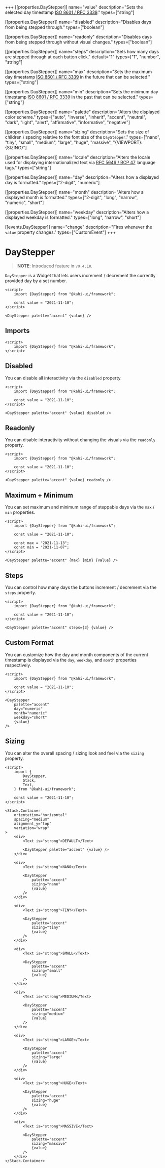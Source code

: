 +++
[[properties.DayStepper]]
name="value"
description="Sets the selected day timestamp [ISO 8601 / RFC 3339](https://www.w3.org/TR/NOTE-datetime)."
types=["string"]

[[properties.DayStepper]]
name="disabled"
description="Disables days from being stepped through."
types=["boolean"]

[[properties.DayStepper]]
name="readonly"
description="Disables days from being stepped through without visual changes."
types=["boolean"]

[[properties.DayStepper]]
name="steps"
description="Sets how many days are stepped through at each button click."
default="1"
types=["1", "number", "string"]

[[properties.DayStepper]]
name="max"
description="Sets the maximum day timestamp [ISO 8601 / RFC 3339](https://www.w3.org/TR/NOTE-datetime) in the future that can be selected."
types=["string"]

[[properties.DayStepper]]
name="min"
description="Sets the minimum day timestamp [ISO 8601 / RFC 3339](https://www.w3.org/TR/NOTE-datetime) in the past that can be selected."
types=["string"]

[[properties.DayStepper]]
name="palette"
description="Alters the displayed color scheme."
types=["auto", "inverse", "inherit", "accent", "neutral", "dark", "light", "alert", "affirmative", "informative", "negative"]

[[properties.DayStepper]]
name="sizing"
description="Sets the size of children / spacing relative to the font size of the `DayStepper`."
types=["nano", "tiny", "small", "medium", "large", "huge", "massive", "{VIEWPORT}:{SIZING}"]

[[properties.DayStepper]]
name="locale"
description="Alters the locale used for displaying internationalized text via [RFC 5646 / BCP 47](https://www.w3.org/International/articles/language-tags) language tags."
types=["string"]

[[properties.DayStepper]]
name="day"
description="Alters how a displayed day is formatted."
types=["2-digit", "numeric"]

[[properties.DayStepper]]
name="month"
description="Alters how a displayed month is formatted."
types=["2-digit", "long", "narrow", "numeric", "short"]

[[properties.DayStepper]]
name="weekday"
description="Alters how a displayed weekday is formatted."
types=["long", "narrow", "short"]

[[events.DayStepper]]
name="change"
description="Fires whenever the `value` property changes."
types=["CustomEvent<void>"]
+++

# DayStepper

> **NOTE**: Introduced feature in `v0.4.10`.

`DayStepper` is a Widget that lets users increment / decrement the currently provided day by a set number.

```svelte {title="DayStepper Preview" mode="repl"}
<script>
    import {DayStepper} from "@kahi-ui/framework";

    const value = "2021-11-10";
</script>

<DayStepper palette="accent" {value} />
```

## Imports

```svelte {title="DayStepper Imports"}
<script>
    import {DayStepper} from "@kahi-ui/framework";
</script>
```

## Disabled

You can disable all interactivity via the `disabled` property.

```svelte {title="DayStepper Disabled" mode="repl"}
<script>
    import {DayStepper} from "@kahi-ui/framework";

    const value = "2021-11-10";
</script>

<DayStepper palette="accent" {value} disabled />
```

## Readonly

You can disable interactivity without changing the visuals via the `readonly` property.

```svelte {title="DayStepper Readonly" mode="repl"}
<script>
    import {DayStepper} from "@kahi-ui/framework";

    const value = "2021-11-10";
</script>

<DayStepper palette="accent" {value} readonly />
```

## Maximum + Minimum

You can set maximum and minimum range of steppable days via the `max` / `min` properties.

```svelte {title="DayStepper Maximum + Minimum" mode="repl"}
<script>
    import {DayStepper} from "@kahi-ui/framework";

    const value = "2021-11-10";

    const max = "2021-11-13";
    const min = "2021-11-07";
</script>

<DayStepper palette="accent" {max} {min} {value} />
```

## Steps

You can control how many days the buttons increment / decrement via the `steps` property.

```svelte {title="DayStepper Step" mode="repl"}
<script>
    import {DayStepper} from "@kahi-ui/framework";

    const value = "2021-11-10";
</script>

<DayStepper palette="accent" steps={3} {value} />
```

## Custom Format

You can customize how the day and month components of the current timestamp is displayed via the `day`, `weekday`, and `month` properties respectively.

```svelte {title="DayStepper Custom Format" mode="repl"}
<script>
    import {DayStepper} from "@kahi-ui/framework";

    const value = "2021-11-10";
</script>

<DayStepper
    palette="accent"
    day="numeric"
    month="numeric"
    weekday="short"
    {value}
/>
```

## Sizing

You can alter the overall spacing / sizing look and feel via the `sizing` property.

```svelte {title="DayStepper Sizing" mode="repl"}
<script>
    import {
        DayStepper,
        Stack,
        Text,
    } from "@kahi-ui/framework";

    const value = "2021-11-10";
</script>

<Stack.Container
    orientation="horizontal"
    spacing="medium"
    alignment_y="top"
    variation="wrap"
>
    <div>
        <Text is="strong">DEFAULT</Text>

        <DayStepper palette="accent" {value} />
    </div>

    <div>
        <Text is="strong">NANO</Text>

        <DayStepper
            palette="accent"
            sizing="nano"
            {value}
        />
    </div>

    <div>
        <Text is="strong">TINY</Text>

        <DayStepper
            palette="accent"
            sizing="tiny"
            {value}
        />
    </div>

    <div>
        <Text is="strong">SMALL</Text>

        <DayStepper
            palette="accent"
            sizing="small"
            {value}
        />
    </div>

    <div>
        <Text is="strong">MEDIUM</Text>

        <DayStepper
            palette="accent"
            sizing="medium"
            {value}
        />
    </div>

    <div>
        <Text is="strong">LARGE</Text>

        <DayStepper
            palette="accent"
            sizing="large"
            {value}
        />
    </div>

    <div>
        <Text is="strong">HUGE</Text>

        <DayStepper
            palette="accent"
            sizing="huge"
            {value}
        />
    </div>

    <div>
        <Text is="strong">MASSIVE</Text>

        <DayStepper
            palette="accent"
            sizing="massive"
            {value}
        />
    </div>
</Stack.Container>
```
